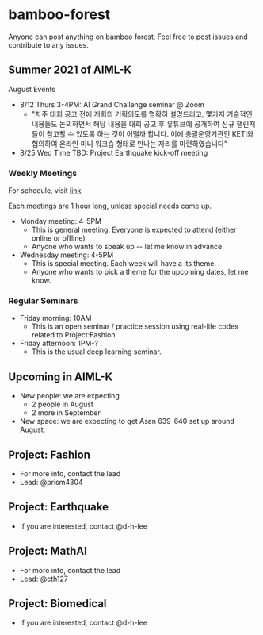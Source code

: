 # bamboo-forest
Anyone can post anything on bamboo forest. 
Feel free to post issues and contribute to any issues.

## Summer 2021 of AIML-K

August Events
- 8/12 Thurs 3-4PM: AI Grand Challenge seminar @ Zoom
  - "차주 대회 공고 전에 저희의 기획의도를 명확히 설명드리고, 몇가지 기술적인 내용들도 논의하면서 해당 내용을 대회 공고 후 유튜브에 공개하여 신규 챌린저들이 참고할 수 있도록 하는 것이 어떨까 합니다. 이에 총괄운영기관인 KETI와 협의하여 온라인 미니 워크숍 형태로 만나는 자리를 마련하였습니다"
- 8/25 Wed Time TBD: Project Earthquake kick-off meeting	

### Weekly Meetings 

For schedule, visit [link](/meetings.md). 

Each meetings are 1 hour long, unless special needs come up. 

- Monday meeting: 4-5PM 
	- This is general meeting. Everyone is expected to attend (either online or offline)
	- Anyone who wants to speak up -- let me know in advance.
- Wednesday meeting: 4-5PM
	- This is special meeting. Each week will have a its theme.
	- Anyone who wants to pick a theme for the upcoming dates, let me know.

### Regular Seminars

- Friday morning: 10AM-
	- This is an open seminar / practice session using real-life codes related to Project:Fashion
- Friday afternoon: 1PM-?
	- This is the usual deep learning seminar. 

## Upcoming in AIML-K

- New people: we are expecting 
	- 2 people in August
	- 2 more in September
- New space: we are expecting to get Asan 639-640 set up around August.

## Project: Fashion

- For more info, contact the lead
- Lead: @prism4304

## Project: Earthquake

- If you are interested, contact @d-h-lee

## Project: MathAI

- For more info, contact the lead
- Lead: @cth127

## Project: Biomedical

- If you are interested, contact @d-h-lee
